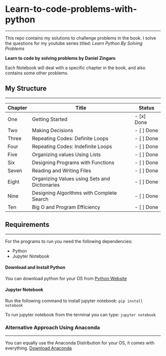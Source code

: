 # Learn-to-code-problems-with-python

---

This repo contains my solutions to challenge problems in the book. I solve the questions for my youtube series titled:
_Learn Python By Solving Problems_

**Learn to code by solving problems by Daniel Zingaro**

Each Notebook will deal with a specific chapter in the book, and also contains some other problems.

## My Structure

---

| Chapter | Title                                         | Status     |
| ------- | --------------------------------------------- | ---------- |
| One     | Getting Started                               | - [x] Done |
| Two     | Making Decisions                              | - [ ] Done |
| Three   | Repeating Codes: Definite Loops               | - [ ] Done |
| Four    | Repeating Codes: Indefinite Loops             | - [ ] Done |
| Five    | Organizing values Using Lists                 | - [ ] Done |
| Six     | Designing Programs with Functions             | - [ ] Done |
| Seven   | Reading and Writing Files                     | - [ ] Done |
| Eight   | Organizing Values using Sets and Dictionaries | - [ ] Done |
| Nine    | Designing Algorithms with Complete Search     | - [ ] Done |
| Ten     | Big O and Program Efficiency                  | - [ ] Done |

## Requirements

---

For the programs to run you need the following dependencies:

- Python
- Jupyter Notebook

#### Download and Install Python

You can download python for your OS from [Python Website](https://www.python.org/downloads/)

#### Jupyter Notebook

Run the following command to install jupyter notebook:
`pip install notebook`

To run jupyter notebook from the terminal you can type:
`jupyter notebook`

### Alternative Approach Using Anaconda

---

You can equally use the Anaconda Distribution for your OS, it comes with everything.
[Download Anaconda](https://www.anaconda.com/products/distribution)
